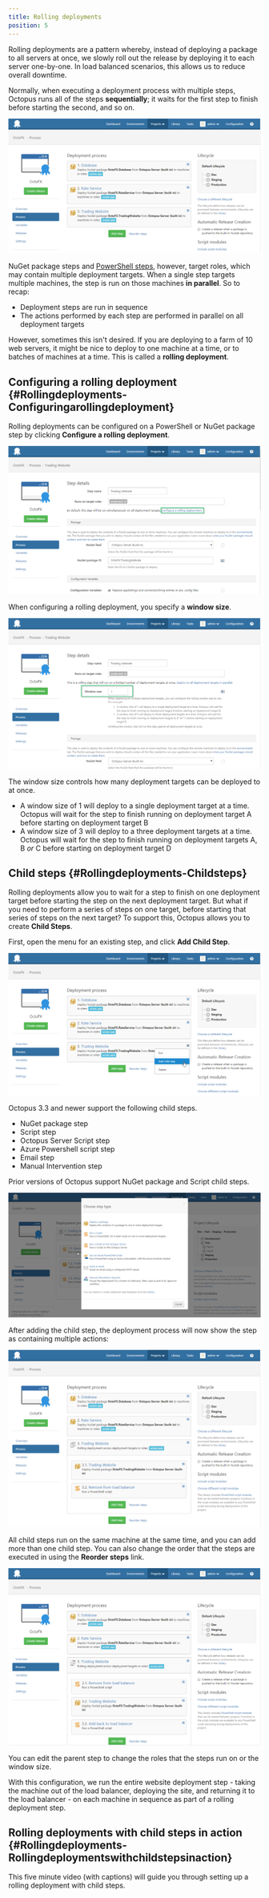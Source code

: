 ```yaml
---
title: Rolling deployments
position: 5
---
```



Rolling deployments are a pattern whereby, instead of deploying a package to all servers at once, we slowly roll out the release by deploying it to each server one-by-one. In load balanced scenarios, this allows us to reduce overall downtime.


Normally, when executing a deployment process with multiple steps, Octopus runs all of the steps **sequentially**; it waits for the first step to finish before starting the second, and so on.


![](/docs/images/3702851/3964945.png "width=500")


NuGet package steps and [PowerShell steps](/docs/deploying-applications/custom-scripts/index.md), however, target roles, which may contain multiple deployment targets. When a single step targets multiple machines, the step is run on those machines **in parallel**. So to recap:

- Deployment steps are run in sequence
- The actions performed by each step are performed in parallel on all deployment targets



However, sometimes this isn't desired. If you are deploying to a farm of 10 web servers, it might be nice to deploy to one machine at a time, or to batches of machines at a time. This is called a **rolling deployment**.

## Configuring a rolling deployment {#Rollingdeployments-Configuringarollingdeployment}


Rolling deployments can be configured on a PowerShell or NuGet package step by clicking **Configure a rolling deployment**.


![](/docs/images/3702851/3964944.png "width=500")


When configuring a rolling deployment, you specify a **window size**.


![](/docs/images/3702851/3964943.png "width=500")


The window size controls how many deployment targets can be deployed to at once.

- A window size of 1 will deploy to a single deployment target at a time. Octopus will wait for the step to finish running on deployment target A before starting on deployment target B
- A window size of 3 will deploy to a three deployment targets at a time. Octopus will wait for the step to finish running on deployment targets A, B *or* C before starting on deployment target D


## Child steps {#Rollingdeployments-Childsteps}


Rolling deployments allow you to wait for a step to finish on one deployment target before starting the step on the next deployment target. But what if you need to perform a series of steps on one target, before starting that series of steps on the next target? To support this, Octopus allows you to create **Child Steps**.


First, open the menu for an existing step, and click **Add Child Step**.


![](/docs/images/3702851/3964942.png "width=500")


Octopus 3.3 and newer support the following child steps.

- NuGet package step
- Script step
- Octopus Server Script step
- Azure Powershell script step
- Email step
- Manual Intervention step



Prior versions of Octopus support NuGet package and Script child steps.


![](/docs/images/3702851/3964960.png "width=500")


After adding the child step, the deployment process will now show the step as containing multiple actions:


![](/docs/images/3702851/3964940.png "width=500")


All child steps run on the same machine at the same time, and you can add more than one child step. You can also change the order that the steps are executed in using the **Reorder steps** link.


![](/docs/images/3702851/3964939.png "width=500")


You can edit the parent step to change the roles that the steps run on or the window size.


With this configuration, we run the entire website deployment step - taking the machine out of the load balancer, deploying the site, and returning it to the load balancer - on each machine in sequence as part of a rolling deployment step.

## Rolling deployments with child steps in action {#Rollingdeployments-Rollingdeploymentswithchildstepsinaction}


This five minute video (with captions) will guide you through setting up a rolling deployment with child steps.
